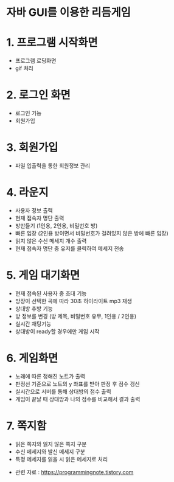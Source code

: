 # 자바 GUI를 이용한 리듬게임


 # 1. 프로그램 시작화면
   - 프로그램 로딩화면
   - gif 처리
   
 # 2. 로그인 화면
   - 로그인 기능
   - 회원가입
   
 # 3. 회원가입 
   - 파일 입출력을 통한 회원정보 관리
   
 # 4. 라운지 
   - 사용자 정보 출력
   - 현재 접속자 명단 출력
   - 방만들기 (1인용, 2인용, 비밀번호 방)
   - 빠른 입장 (2인용 방이면서 비밀번호가 걸려있지 않은 방에 빠른 입장)
   - 읽지 않은 수신 메세지 개수 출력
   - 현재 접속자 명단 중 유저를 클릭하여 메세지 전송
   
 # 5. 게임 대기화면
   - 현재 접속된 사용자 중 초대 기능
   - 방장이 선택한 곡에 따라 30초 하이라이트 mp3 재생
   - 상대방 추방 기능
   - 방 정보를 변경 (방 제목, 비밀번호 유무, 1인용 / 2인용)
   - 실시간 채팅기능
   - 상대방이 ready할 경우에만 게임 시작
 
 # 6. 게임화면
   - 노래에 따른 정해진 노트가 출력
   - 판정선 기준으로 노트의 y 좌표를 받아 판정 후 점수 갱신
   - 실시간으로 서버를 통해 상대방의 점수 출력
   - 게임이 끝날 때 상대방과 나의 점수를 비교해서 결과 출력
 
 # 7. 쪽지함
   - 읽은 쪽지와 읽지 않은 쪽지 구분
   - 수신 메세지와 발신 메세지 구분
   - 특정 메세지를 읽을 시 읽은 메세지로 처리
 

* 관련 자료 : https://programmingnote.tistory.com
